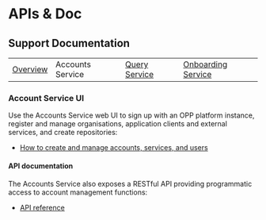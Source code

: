 <!--
(C) Copyright Digital Catapult Limited 2016
 -->

# APIs & Doc

## Support Documentation

|||||
|----|---|---|---|
|[Overview](index.md) | Accounts Service | [Query Service](query-toc.md) | [Onboarding Service](onboard-toc.md) |

### Account Service UI

Use the Accounts Service web UI to sign up with an OPP platform
instance, register and manage organisations, application clients and
external services, and create repositories:

+ [How to create and manage accounts, services, and users](https://github.com/openpermissions/accounts-srv/blob/master/documents/markdown/how-to-register.md)

#### API documentation

The Accounts Service also exposes a RESTful API providing programmatic
access to account management functions:

+ [API reference](https://github.com/openpermissions/accounts-srv/blob/master/documents/apiary/api.md)
